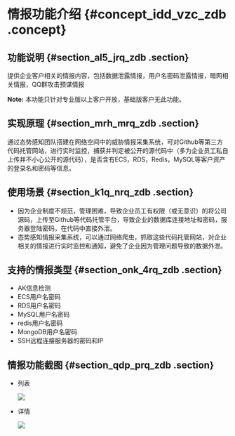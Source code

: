 # 情报功能介绍 {#concept_idd_vzc_zdb .concept}

## 功能说明 {#section_al5_jrq_zdb .section}

提供企业客户相关的情报内容，包括数据泄露情报，用户名密码泄露情报，暗网相关情报，QQ群攻击预谋情报

**Note:** 本功能只针对专业版以上客户开放，基础版客户无此功能。

## 实现原理 {#section_mrh_mrq_zdb .section}

通过态势感知团队搭建在网络空间中的威胁情报采集系统，可对Github等第三方代码托管网站，进行实时监控，捕获并判定被公开的源代码中（多为企业员工私自上传并不小心公开的源代码），是否含有ECS，RDS，Redis，MySQL等客户资产的登录名和密码等信息。

## 使用场景 {#section_k1q_nrq_zdb .section}

-   因为企业制度不规范，管理困难，导致企业员工有权限（或无意识）的将公司源码，上传至Github等代码托管平台，导致企业的数据库连接地址和密码，服务器登陆密码，在代码中直接外泄。
-   态势感知情报采集系统，可以通过网络爬虫，抓取这些代码托管网站，对企业相关的情报进行实时监控和通知，避免了企业因为管理问题导致的数据外泄。

## 支持的情报类型 {#section_onk_4rq_zdb .section}

-   AK信息检测
-   ECS用户名密码
-   RDS用户名密码
-   MySQL用户名密码
-   redis用户名密码
-   MongoDB用户名密码
-   SSH远程连接服务器的密码和IP

## 情报功能截图 {#section_qdp_prq_zdb .section}

-   列表

    ![](http://static-aliyun-doc.oss-cn-hangzhou.aliyuncs.com/assets/img/13654/5166_zh-CN.png)

-   详情

    ![](http://static-aliyun-doc.oss-cn-hangzhou.aliyuncs.com/assets/img/13654/5168_zh-CN.png)



